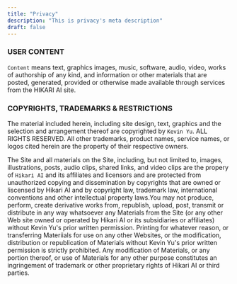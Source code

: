 ```yaml
---
title: "Privacy"
description: "This is privacy's meta description"
draft: false
---
```


### USER CONTENT

`Content` means text, graphics images, music, software, audio, video, works of authorship of any kind, and information or other materials that are posted, generated, provided or otherwise made available through services from the HIKARI AI site.

### COPYRIGHTS, TRADEMARKS & RESTRICTIONS

The material included herein, including site design, text, graphics and the selection and arrangement thereof are copyrighted by `Kevin Yu`. ALL RIGHTS RESERVED. All other trademarks, product names, service names, or logos cited herein are the property of their respective owners.

The Site and all materials on the Site, including, but not limited to, images, illustrations, posts, audio clips, shared links, and video clips are the propery of `Hikari AI` and its affiliates and licensors and are protected from unauthorized copying and dissemination by copyrights that are owned or liscensed by Hikari AI and by copyright law, trademark law, international conventions and other intellectual property laws.You may not produce, perform, create derivative works from, republish, upload, post, transmit or distribute in any way whatsoever any Materials from the Site (or any other Web site owned or operated by Hikari AI or its subsidiaries or affiliates) without Kevin Yu's prior written permission. Printing for whatever reason, or transferring Materiials for use on any other Websites, or the modification, distribution or republication of Materials without Kevin Yu's prior written permission is strictly prohibited. Any modification of Materials, or any portion thereof, or use of Materials for any other purpose constitutes an ingringement of trademark or other proprietary rights of Hikari AI or third parties.
